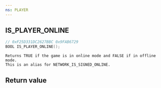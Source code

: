 ```yaml
---
ns: PLAYER
---
```

## IS_PLAYER_ONLINE

```c
// 0xF25D331DC2627BBC 0x9FAB6729
BOOL IS_PLAYER_ONLINE();
```

```
Returns TRUE if the game is in online mode and FALSE if in offline mode.  
This is an alias for NETWORK_IS_SIGNED_ONLINE.  
```

## Return value
